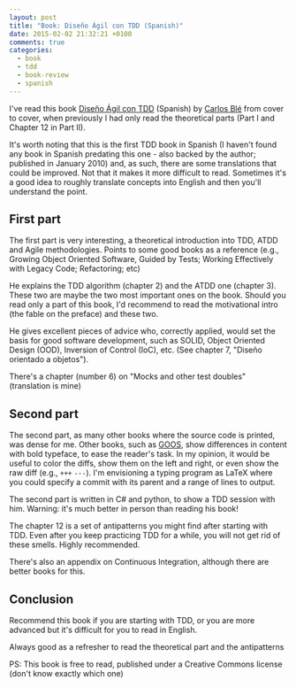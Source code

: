 ```yaml
---
layout: post
title: "Book: Diseño Ágil con TDD (Spanish)"
date: 2015-02-02 21:32:21 +0100
comments: true
categories:
  - book
  - tdd
  - book-review
  - spanish
---
```


I've read this book [Diseño Ágil con TDD](http://www.carlosble.com/libro-tdd/) (Spanish) by
[Carlos Blé](https://twitter.com/carlosble) from cover to cover,
when previously I had only read the theoretical parts (Part I and Chapter 12 in Part II).

It's worth noting that this is the first TDD book in Spanish (I haven't found any book in Spanish predating this one - also backed by the author; published in January 2010) and, as such, there are some translations that could be improved. Not that it makes it more difficult to read. Sometimes it's a good idea to roughly translate concepts into English and then you'll understand the point.

## First part

The first part is very interesting, a theoretical introduction into TDD, ATDD and Agile methodologies. Points to some good books as a reference (e.g., Growing Object Oriented Software, Guided by Tests; Working Effectively with Legacy Code; Refactoring; etc)

He explains the TDD algorithm (chapter 2) and the ATDD one (chapter 3). These two are maybe the two most important ones on the book. Should you read only a part of this book, I'd recommend to read the motivational intro (the fable on the preface) and these two.

He gives excellent pieces of advice who, correctly applied, would set the basis for good software development, such as SOLID, Object Oriented Design (OOD), Inversion of Control (IoC), etc. (See chapter 7, "Diseño orientado a objetos").

There's a chapter (number 6) on "Mocks and other test doubles" (translation is mine)

## Second part

The second part, as many other books where the source code is printed, was dense for me. Other books, such as [GOOS](http://www.growing-object-oriented-software.com/), show differences in content with bold typeface, to ease the reader's task.  In my opinion, it would be useful to color the diffs, show them on the left and right, or even show the raw diff (e.g., ```+++``` ```---```). I'm envisioning a typing program as LaTeX where you could specify a commit with its parent and a range of lines to output.

The second part is written in C# and python, to show a TDD session with him. Warning: it's much better in person than reading his book!

The chapter 12 is a set of antipatterns you might find after starting with TDD. Even after you keep practicing TDD for a while, you will not get rid of these smells. Highly recommended.

There's also an appendix on Continuous Integration, although there are better books for this.

## Conclusion

Recommend this book if you are starting with TDD, or you are more advanced but it's difficult for you to read in English.

Always good as a refresher to read the theoretical part and the antipatterns

PS: This book is free to read, published under a Creative Commons license (don't know exactly which one)